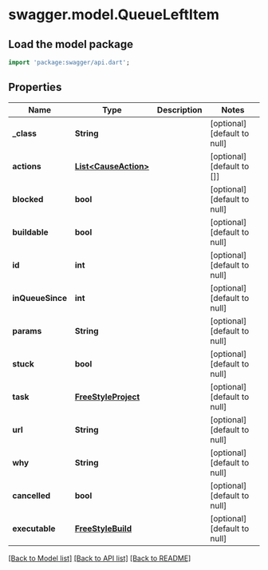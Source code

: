 # swagger.model.QueueLeftItem

## Load the model package
```dart
import 'package:swagger/api.dart';
```

## Properties
Name | Type | Description | Notes
------------ | ------------- | ------------- | -------------
**_class** | **String** |  | [optional] [default to null]
**actions** | [**List&lt;CauseAction&gt;**](CauseAction.md) |  | [optional] [default to []]
**blocked** | **bool** |  | [optional] [default to null]
**buildable** | **bool** |  | [optional] [default to null]
**id** | **int** |  | [optional] [default to null]
**inQueueSince** | **int** |  | [optional] [default to null]
**params** | **String** |  | [optional] [default to null]
**stuck** | **bool** |  | [optional] [default to null]
**task** | [**FreeStyleProject**](FreeStyleProject.md) |  | [optional] [default to null]
**url** | **String** |  | [optional] [default to null]
**why** | **String** |  | [optional] [default to null]
**cancelled** | **bool** |  | [optional] [default to null]
**executable** | [**FreeStyleBuild**](FreeStyleBuild.md) |  | [optional] [default to null]

[[Back to Model list]](../README.md#documentation-for-models) [[Back to API list]](../README.md#documentation-for-api-endpoints) [[Back to README]](../README.md)


